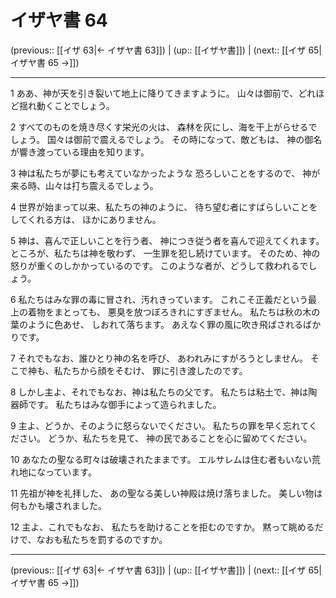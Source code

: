 # イザヤ書 64

(previous:: [[イザ 63|← イザヤ書 63]]) | (up:: [[イザヤ書]]) | (next:: [[イザ 65|イザヤ書 65 →]])

***


1 ああ、神が天を引き裂いて地上に降りてきますように。 山々は御前で、どれほど揺れ動くことでしょう。 

2 すべてのものを焼き尽くす栄光の火は、 森林を灰にし、海を干上がらせるでしょう。 国々は御前で震えるでしょう。 その時になって、敵どもは、 神の御名が響き渡っている理由を知ります。 

3 神は私たちが夢にも考えていなかったような 恐ろしいことをするので、 神が来る時、山々は打ち震えるでしょう。 

4 世界が始まって以来、私たちの神のように、 待ち望む者にすばらしいことをしてくれる方は、 ほかにありません。 

5 神は、喜んで正しいことを行う者、 神につき従う者を喜んで迎えてくれます。 ところが、私たちは神を敬わず、 一生罪を犯し続けています。 そのため、神の怒りが重くのしかかっているのです。 このような者が、どうして救われるでしょう。 

6 私たちはみな罪の毒に冒され、汚れきっています。 これこそ正義だという最上の着物をまとっても、 悪臭を放つぼろきれにすぎません。 私たちは秋の木の葉のように色あせ、 しおれて落ちます。 あえなく罪の風に吹き飛ばされるばかりです。 

7 それでもなお、誰ひとり神の名を呼び、 あわれみにすがろうとしません。 そこで神も、私たちから顔をそむけ、 罪に引き渡したのです。 

8 しかし主よ、それでもなお、神は私たちの父です。 私たちは粘土で、神は陶器師です。 私たちはみな御手によって造られました。 

9 主よ、どうか、そのように怒らないでください。 私たちの罪を早く忘れてください。 どうか、私たちを見て、 神の民であることを心に留めてください。 

10 あなたの聖なる町々は破壊されたままです。 エルサレムは住む者もいない荒れ地になっています。 

11 先祖が神を礼拝した、 あの聖なる美しい神殿は焼け落ちました。 美しい物は何もかも壊されました。 

12 主よ、これでもなお、 私たちを助けることを拒むのですか。 黙って眺めるだけで、なおも私たちを罰するのですか。

***

(previous:: [[イザ 63|← イザヤ書 63]]) | (up:: [[イザヤ書]]) | (next:: [[イザ 65|イザヤ書 65 →]])
